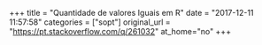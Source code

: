+++
title = "Quantidade de valores Iguais em R"
date = "2017-12-11 11:57:58"
categories = ["sopt"]
original_url = "https://pt.stackoverflow.com/q/261032"
at_home="no"
+++

